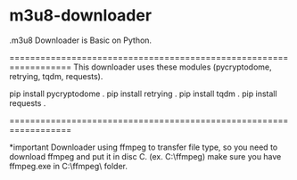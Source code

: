 # m3u8-downloader

.m3u8 Downloader is Basic on Python.

==================================================================
This downloader uses these modules (pycryptodome, retrying, tqdm, requests).

pip install pycryptodome .
pip install retrying .
pip install tqdm .
pip install requests .

==================================================================

*important
Downloader using ffmpeg to transfer file type,
so you need to download ffmpeg and put it in disc C. (ex. C:\ffmpeg)
make sure you have ffmpeg.exe in C:\ffmpeg\ folder.

